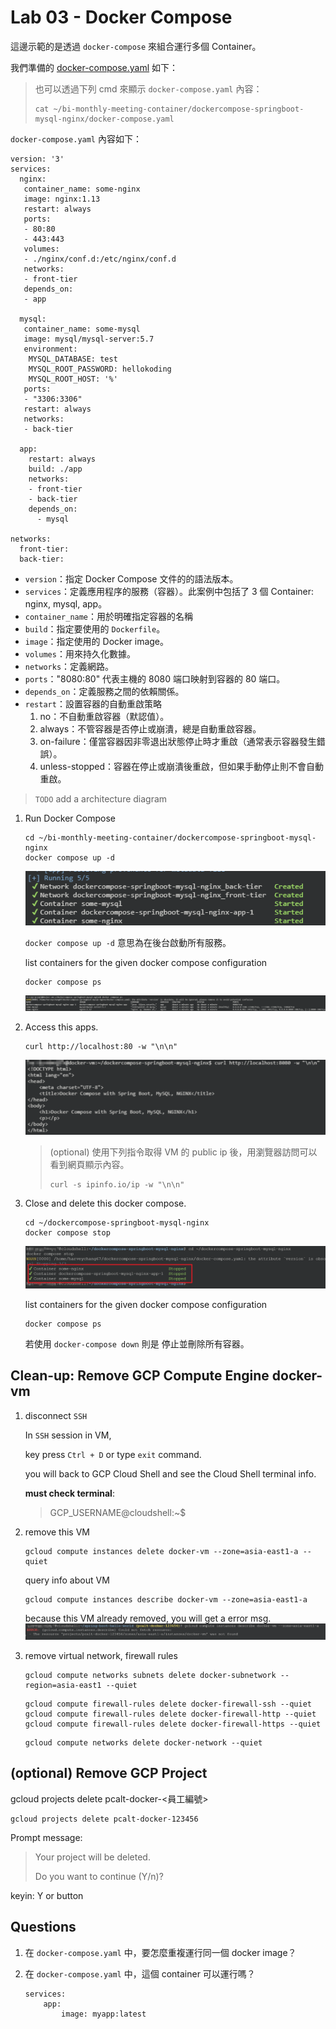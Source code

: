 # Lab 03 - Docker Compose

這邊示範的是透過 `docker-compose` 來組合運行多個 Container。

我們準備的 [docker-compose.yaml](https://github.com/HarveyChang/dockercompose-springboot-mysql-nginx/blob/master/docker-compose.yaml) 如下：

> 也可以透過下列 cmd 來顯示 `docker-compose.yaml` 內容：
> ```
> cat ~/bi-monthly-meeting-container/dockercompose-springboot-mysql-nginx/docker-compose.yaml
> ```

`docker-compose.yaml` 內容如下：

```
version: '3'
services:
  nginx:
   container_name: some-nginx
   image: nginx:1.13
   restart: always
   ports:
   - 80:80
   - 443:443
   volumes:
   - ./nginx/conf.d:/etc/nginx/conf.d
   networks:
   - front-tier
   depends_on:
   - app
 
  mysql:
   container_name: some-mysql
   image: mysql/mysql-server:5.7
   environment:
    MYSQL_DATABASE: test
    MYSQL_ROOT_PASSWORD: hellokoding
    MYSQL_ROOT_HOST: '%'
   ports:
   - "3306:3306"
   restart: always
   networks:
   - back-tier  

  app:
    restart: always
    build: ./app
    networks:
    - front-tier
    - back-tier  
    depends_on:
      - mysql

networks:
  front-tier:
  back-tier:

```

- `version`：指定 Docker Compose 文件的的語法版本。
- `services`：定義應用程序的服務（容器）。此案例中包括了 3 個 Container: nginx, mysql, app。
- `container_name`：用於明確指定容器的名稱
- `build`：指定要使用的 `Dockerfile`。
- `image`：指定使用的 Docker image。
- `volumes`：用來持久化數據。
- `networks`：定義網路。
- `ports`："8080:80" 代表主機的 8080 端口映射到容器的 80 端口。
- `depends_on`：定義服務之間的依賴關係。
- `restart`：設置容器的自動重啟策略
    1. no：不自動重啟容器（默認值）。
    2. always：不管容器是否停止或崩潰，總是自動重啟容器。
    3. on-failure：僅當容器因非零退出狀態停止時才重啟（通常表示容器發生錯誤）。
    4. unless-stopped：容器在停止或崩潰後重啟，但如果手動停止則不會自動重啟。


> `TODO` add a architecture diagram


1. Run Docker Compose
    ```
    cd ~/bi-monthly-meeting-container/dockercompose-springboot-mysql-nginx
    docker compose up -d
    ```
    ![lb03_docker_compose_start](./images/lb03_docker_compose_start.png)

    `docker compose up -d` 意思為在後台啟動所有服務。

    list containers for the given docker compose configuration
    ```
    docker compose ps
    ```
    ![lb03_docker_compose_ps](./images/lb03_docker_compose_ps.png)


2. Access this apps.
    ```
    curl http://localhost:80 -w "\n\n"
    ```
    ![lb03_access_app](./images/lb03_access_app.png)

    > (optional) 使用下列指令取得 VM 的 public ip 後，用瀏覽器訪問可以看到網頁顯示內容。
    > ```
    > curl -s ipinfo.io/ip -w "\n\n"
    > ```


3. Close and delete this docker compose.
    ```
    cd ~/dockercompose-springboot-mysql-nginx
    docker compose stop
    ```
    ![lb03_docker_compose_stop](./images/lb03_docker_compose_stop.png)

    list containers for the given docker compose configuration
    ```
    docker compose ps
    ```

    若使用 `docker-compose down` 則是 停止並刪除所有容器。


## Clean-up: Remove GCP Compute Engine docker-vm

1. disconnect `SSH`

    In `SSH` session in VM, 
    
    key press `Ctrl + D` or type `exit` command.

    you will back to GCP Cloud Shell and see the Cloud Shell terminal info.

    **must check terminal**:
    > GCP_USERNAME@cloudshell:~$    

2. remove this VM

    ```
    gcloud compute instances delete docker-vm --zone=asia-east1-a --quiet
    ```

    query info about VM
    ```
    gcloud compute instances describe docker-vm --zone=asia-east1-a
    ```

    because this VM already removed, you will get a error msg.
    ![l03_query_not_exist_vm](./images/l03_query_not_exist_vm.png)


3. remove virtual network, firewall rules
    ```
    gcloud compute networks subnets delete docker-subnetwork --region=asia-east1 --quiet
    ```

    ```
    gcloud compute firewall-rules delete docker-firewall-ssh --quiet
    gcloud compute firewall-rules delete docker-firewall-http --quiet
    gcloud compute firewall-rules delete docker-firewall-https --quiet
    ```

    ```
    gcloud compute networks delete docker-network --quiet
    ```

## (optional) Remove GCP Project

gcloud projects delete pcalt-docker-<員工編號>
```
gcloud projects delete pcalt-docker-123456
```

Prompt message:
> Your project will be deleted.
> 
> Do you want to continue (Y/n)?

keyin: Y or <Enter> button

## Questions

1. 在 `docker-compose.yaml` 中，要怎麼重複運行同一個 docker image？

2. 在 `docker-compose.yaml` 中，這個 container 可以運行嗎？

    ```
    services:
        app: 
            image: myapp:latest
    ```
